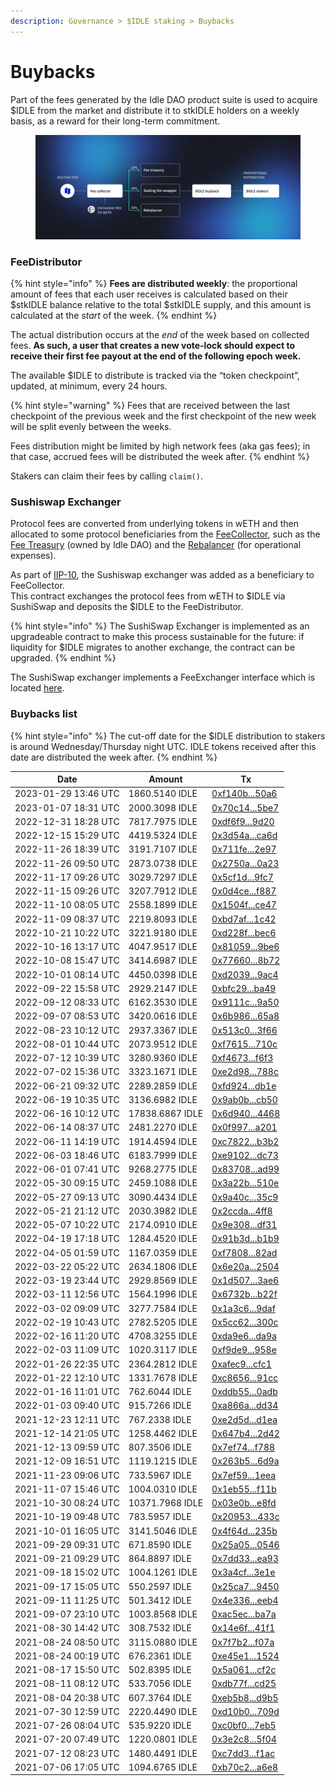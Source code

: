 ```yaml
---
description: Governance > $IDLE staking > Buybacks
---
```


# Buybacks

Part of the fees generated by the Idle DAO product suite is used to acquire $IDLE from the market and distribute it to stkIDLE holders on a weekly basis, as a reward for their long-term commitment.

<figure><img src="../../.gitbook/assets/image (18).png" alt=""><figcaption></figcaption></figure>

### FeeDistributor&#x20;

{% hint style="info" %}
**Fees are distributed weekly**: the proportional amount of fees that each user receives is calculated based on their $stkIDLE balance relative to the total $stkIDLE supply, and this amount is calculated at the _start_ of the week.&#x20;
{% endhint %}

The actual distribution occurs at the _end_ of the week based on collected fees. **As such, a user that creates a new vote-lock should expect to receive their first fee payout at the end of the following epoch week.**

The available $IDLE to distribute is tracked via the “token checkpoint”, updated, at minimum, every 24 hours.&#x20;

{% hint style="warning" %}
Fees that are received between the last checkpoint of the previous week and the first checkpoint of the new week will be split evenly between the weeks.&#x20;

Fees distribution might be limited by high network fees (aka gas fees); in that case, accrued fees will be distributed the week after.
{% endhint %}

Stakers can claim their fees by calling `claim()`.

### Sushiswap Exchanger

Protocol fees are converted from underlying tokens in wETH and then allocated to some protocol beneficiaries from the [FeeCollector](https://etherscan.io/address/0xbecc659bfc6edca552fa1a67451cc6b38a0108e4), such as the [Fee Treasury](https://etherscan.io/address/0x69a62c24f16d4914a48919613e8ee330641bcb94) (owned by Idle DAO) and the [Rebalancer](https://etherscan.io/address/0xb3c8e5534f0063545cbbb7ce86854bf42db8872b) (for operational expenses).&#x20;

As part of [IIP-10](https://gov.idle.finance/t/iip-10-single-token-staking/543), the Sushiswap exchanger was added as a beneficiary to FeeCollector. \
This contract exchanges the protocol fees from wETH to $IDLE via SushiSwap and deposits the $IDLE to the FeeDistributor.

{% hint style="info" %}
The SushiSwap Exchanger is implemented as an upgradeable contract to make this process sustainable for the future: if liquidity for $IDLE migrates to another exchange, the contract can be upgraded.
{% endhint %}

The SushiSwap exchanger implements a FeeExchanger interface which is located [here](https://github.com/Idle-Finance/idle-staking/blob/master/contracts/interface/IFeeExchanger.sol).

### Buybacks list

{% hint style="info" %}
The cut-off date for the $IDLE distribution to stakers is around Wednesday/Thursday night UTC. IDLE tokens received after this date are distributed the week after.&#x20;
{% endhint %}

| Date                 | Amount          | Tx                                                                                                           |
| -------------------- | --------------- | ------------------------------------------------------------------------------------------------------------ |
| 2023-01-29 13:46 UTC | 1860.5140 IDLE  | [0xf140b...50a6](https://etherscan.io/tx/0xf140bb1c67b042f8d052db0b511c1fdc6e372b0ad846e6959dccabb03ff950a6) |
| 2023-01-07 18:31 UTC | 2000.3098 IDLE  | [0x70c14...5be7](https://etherscan.io/tx/0x70c146ae311318fec9236165cbfcb1b98ae15d3dd95d7cf4f0fde50f774d5be7) |
| 2022-12-31 18:28 UTC | 7817.7975 IDLE  | [0xdf6f9...9d20](https://etherscan.io/tx/0xdf6f91607ac61b7b946efb150b551a8cf4688e8418e34e72723bdde757969d20) |
| 2022-12-15 15:29 UTC | 4419.5324 IDLE  | [0x3d54a...ca6d](https://etherscan.io/tx/0x3d54a7ebabaf1c4ec46cbc9779b1be102e138183a2cad7f11e5a5e3f75f0ca6d) |
| 2022-11-26 18:39 UTC | 3191.7107 IDLE  | [0x711fe...2e97](https://etherscan.io/tx/0x711fe258c5d2b6041fddf4993dc771e889c53fb0f2c2aa773592c756cd892e97) |
| 2022-11-26 09:50 UTC | 2873.0738 IDLE  | [0x2750a...0a23](https://etherscan.io/tx/0x2750ac0f2b9fb1a91023b86e666993448f6af1f0942caa769562f2ab7daa0a23) |
| 2022-11-17 09:26 UTC | 3029.7297 IDLE  | [0x5cf1d...9fc7](https://etherscan.io/tx/0x5cf1d5bf165b810c6e380fb0ada76006ba33908acda1075e9c06d8e396ba9fc7) |
| 2022-11-15 09:26 UTC | 3207.7912 IDLE  | [0x0d4ce...f887](https://etherscan.io/tx/0x0d4ceddd13c729dc56eed0c1c358cd5ca0cced1d8d2a5117c5b396c9e9b0f887) |
| 2022-11-10 08:05 UTC | 2558.1899 IDLE  | [0x1504f...ce47](https://etherscan.io/tx/0x1504fcbc97a29242d28bfe8f0de741eddd4a117b994fa5ed676767fc50f8ce47) |
| 2022-11-09 08:37 UTC | 2219.8093 IDLE  | [0xbd7af...1c42](https://etherscan.io/tx/0xbd7af786f4ab6d3bad6b14645ae1d82c6b74f724ea5a4743e7f0232e0c511c42) |
| 2022-10-21 10:22 UTC | 3221.9180 IDLE  | [0xd228f...bec6](https://etherscan.io/tx/0xd228fa48e5a42b97f31b152c1d0266ab1d71bab3ad62efcd471222059a00bec6) |
| 2022-10-16 13:17 UTC | 4047.9517 IDLE  | [0x81059...9be6](https://etherscan.io/tx/0x81059dc04b8e7c27b00f0f9361380feafd87557a67292f9576c7a4a87e639be6) |
| 2022-10-08 15:47 UTC | 3414.6987 IDLE  | [0x77660...8b72](https://etherscan.io/tx/0x776603be7609089dbcaa22a12d2f99dd7625473d60b8cc6323f5b94aef598b72) |
| 2022-10-01 08:14 UTC | 4450.0398 IDLE  | [0xd2039...9ac4](https://etherscan.io/tx/0xd2039d0b7b048006140bcdd296799a95ccd7570a569c75b90266db34cc9c9ac4) |
| 2022-09-22 15:58 UTC | 2929.2147 IDLE  | [0xbfc29...ba49](https://etherscan.io/tx/0xbfc29d6fe4cf24eedd54a5c6bce1941dc6f5dfbbe8bb614230488b52e953ba49) |
| 2022-09-12 08:33 UTC | 6162.3530 IDLE  | [0x9111c...9a50](https://etherscan.io/tx/0x9111c3ce48a9addd2ad5d188c05b608849fcd671c68400e0b8e0d882c78f9a50) |
| 2022-09-07 08:53 UTC | 3420.0616 IDLE  | [0x6b986...65a8](https://etherscan.io/tx/0x6b986fb71b35c78dfda49fdba9bbf045a7ee750d64823ec3cf80a2fb7c1d65a8) |
| 2022-08-23 10:12 UTC | 2937.3367 IDLE  | [0x513c0...3f66](https://etherscan.io/tx/0x513c0905c659cd31ebb977d073193005dd209cb73387bc9c5c072b8c609c3f66) |
| 2022-08-01 10:44 UTC | 2073.9512 IDLE  | [0xf7615...710c](https://etherscan.io/tx/0xf76154361c83a0c299aebbdd21708e53af4f33f2a3e483f6c7df35e991e3710c) |
| 2022-07-12 10:39 UTC | 3280.9360 IDLE  | [0xf4673...f6f3](https://etherscan.io/tx/0xf4673fdfba6282b24ccd75243316655420dfd8b6b29c5f1ce4ce29db8b53f6f3) |
| 2022-07-02 15:36 UTC | 3323.1671 IDLE  | [0xe2d98...788c](https://etherscan.io/tx/0xe2d9842c2f72c0fb8dfc121a010a00c00563fc92566d0c46d094ab336ffb788c) |
| 2022-06-21 09:32 UTC | 2289.2859 IDLE  | [0xfd924...db1e](https://etherscan.io/tx/0xfd9248ea2df8ef1511ae568851ef6fd4f90f83d950e160776144015c507bdb1e) |
| 2022-06-19 10:35 UTC | 3136.6982 IDLE  | [0x9ab0b...cb50](https://etherscan.io/tx/0x9ab0b6e1f11d510d49e9ef311a1e93b9b6062fbe7ac3c85213025fa0b90dcb50) |
| 2022-06-16 10:12 UTC | 17838.6867 IDLE | [0x6d940...4468](https://etherscan.io/tx/0x6d940267d858e61b623141a7544d2e8805f8b7addc4c51872274828194904468) |
| 2022-06-14 08:37 UTC | 2481.2270 IDLE  | [0x0f997...a201](https://etherscan.io/tx/0x0f997eff64d83de3baa28ad9492613d3b3228ed7d9c6caee61f03c437edda201) |
| 2022-06-11 14:19 UTC | 1914.4594 IDLE  | [0xc7822...b3b2](https://etherscan.io/tx/0xc782206593e6620ef0d0924a424af359dfce654da5cf11c60810a4d717c3b3b2) |
| 2022-06-03 18:46 UTC | 6183.7999 IDLE  | [0xe9102...dc73](https://etherscan.io/tx/0xe91026f26ff5cf67e2bbddbc8909b5ede08548b040a729f223981926b3f2dc73) |
| 2022-06-01 07:41 UTC | 9268.2775 IDLE  | [0x83708...ad99](https://etherscan.io/tx/0x83708dda791950ada363918bd4e8765afe4ca82ce35daf8f716973eaf1afad99) |
| 2022-05-30 09:15 UTC | 2459.1088 IDLE  | [0x3a22b...510e](https://etherscan.io/tx/0x3a22bc547c5026964638dd7af075c1fa21eb81b5e66ac68d10ea0339c0f6510e) |
| 2022-05-27 09:13 UTC | 3090.4434 IDLE  | [0x9a40c...35c9](https://etherscan.io/tx/0x9a40c1129afef49d458b01ffca00b6619143770a2d792d60424f42d0cfa835c9) |
| 2022-05-21 21:12 UTC | 2030.3982 IDLE  | [0x2ccda...4ff8](https://etherscan.io/tx/0x2ccda70066e6fe7f32000d8e77ff15e8edea6196fcb9d99a4780b858c2c94ff8) |
| 2022-05-07 10:22 UTC | 2174.0910 IDLE  | [0x9e308...df31](https://etherscan.io/tx/0x9e308dc8e1e9808bed1e6b074c41b892bcf5c46a93853796d6bacd7b5eeedf31) |
| 2022-04-19 17:18 UTC | 1284.4520 IDLE  | [0x91b3d...b1b9](https://etherscan.io/tx/0x91b3de225fcd79b6419e4704566336fe5cba316b0a5ca3518691130411c3b1b9) |
| 2022-04-05 01:59 UTC | 1167.0359 IDLE  | [0xf7808...82ad](https://etherscan.io/tx/0xf780860ca26dfe36aa9cef2e4ea43380df83b61db54381ec074219892c6282ad) |
| 2022-03-22 05:22 UTC | 2634.1806 IDLE  | [0x6e20a...2504](https://etherscan.io/tx/0x6e20ae69050d3083ad20b7c33f5f857d571d26e9b79c607756907a2255132504) |
| 2022-03-19 23:44 UTC | 2929.8569 IDLE  | [0x1d507...3ae6](https://etherscan.io/tx/0x1d507a4006cb79ec3e4e2af2f47f80b3527a60052bd01065e3c8962a7afd3ae6) |
| 2022-03-11 12:56 UTC | 1564.1996 IDLE  | [0x6732b...b22f](https://etherscan.io/tx/0x6732bd4dfb0a02f7fc540ad74cee6d179c4baf96443edb36fa20d40147e3b22f) |
| 2022-03-02 09:09 UTC | 3277.7584 IDLE  | [0x1a3c6...9daf](https://etherscan.io/tx/0x1a3c64390a0cf280c7d12bfd5a64b0d9d7ff7d2ad18ac06d93fd30bd72849daf) |
| 2022-02-19 10:43 UTC | 2782.5205 IDLE  | [0x5cc62...300c](https://etherscan.io/tx/0x5cc62246981dd4ba7c78ec32f968b239908c8295112959231930c8e1eb68300c) |
| 2022-02-16 11:20 UTC | 4708.3255 IDLE  | [0xda9e6...da9a](https://etherscan.io/tx/0xda9e6bf7c55192c4476df71bdc0fa9f00823baad9cdffbc8884ce21feee9da9a) |
| 2022-02-03 11:09 UTC | 1020.3117 IDLE  | [0xf9de9...958e](https://etherscan.io/tx/0xf9de979ba798cbb3a62a80b015f2e6595cd83bd0d20e4db3bda8a392f9c7958e) |
| 2022-01-26 22:35 UTC | 2364.2812 IDLE  | [0xafec9...cfc1](https://etherscan.io/tx/0xafec9137a12f73177ba3be292b8260b345c687a4ff0e7e811b1d520e13c7cfc1) |
| 2022-01-22 12:10 UTC | 1331.7678 IDLE  | [0xc8656...91cc](https://etherscan.io/tx/0xc8656fb2e07d5b4665195fcebe5be6d7a60ded1dbe191ca6e329bbca546a91cc) |
| 2022-01-16 11:01 UTC | 762.6044 IDLE   | [0xddb55...0adb](https://etherscan.io/tx/0xddb55ee14c36ef4c31465efb3a2096a17daf4106c556488a9e8c81540eb90adb) |
| 2022-01-03 09:40 UTC | 915.7266 IDLE   | [0xa866a...dd34](https://etherscan.io/tx/0xa866a3f4dc3dca754b9028db899cfda40d5a1f5f741511d4c7a3e85e31b9dd34) |
| 2021-12-23 12:11 UTC | 767.2338 IDLE   | [0xe2d5d...d1ea](https://etherscan.io/tx/0xe2d5d77040b172afd29ca97a5ebd86dd65f86c0727b753e96cde6101ab8cd1ea) |
| 2021-12-14 21:05 UTC | 1258.4462 IDLE  | [0x647b4...2d42](https://etherscan.io/tx/0x647b45a93a1dc692d5f61c5eac3e9ad4331fcfb9e429acefa87f5d77809e2d42) |
| 2021-12-13 09:59 UTC | 807.3506 IDLE   | [0x7ef74...f788](https://etherscan.io/tx/0x7ef74af5b4ff3ecf28efbb01d1cdaf6881528400e16071fe7c95b896fb58f788) |
| 2021-12-09 16:51 UTC | 1119.1215 IDLE  | [0x263b5...6d9a](https://etherscan.io/tx/0x263b5cb30136a3641aa10d49d3b8137f1c6a46b3ef3a1f49b5f9c610739a6d9a) |
| 2021-11-23 09:06 UTC | 733.5967 IDLE   | [0x7ef59...1eea](https://etherscan.io/tx/0x7ef5954674cd50639e93777328d52f8e8e15e8308b2d8aa4d62277d6f51a1eea) |
| 2021-11-07 15:46 UTC | 1004.0310 IDLE  | [0x1eb55...f11b](https://etherscan.io/tx/0x1eb5561ac3cc568b7f1c657dac9280be4273daca1410b8191bbe390fb74df11b) |
| 2021-10-30 08:24 UTC | 10371.7968 IDLE | [0x03e0b...e8fd](https://etherscan.io/tx/0x03e0b24e6896b1aacadc6cd2383b17cd95c9e01071a4a66c57231547a8f8e8fd) |
| 2021-10-19 09:48 UTC | 783.5957 IDLE   | [0x20953...433c](https://etherscan.io/tx/0x20953a2a6c174ea461bebcb31f6e2cf18fc803784c9cef6f5dcd956975ae433c) |
| 2021-10-01 16:05 UTC | 3141.5046 IDLE  | [0x4f64d...235b](https://etherscan.io/tx/0x4f64d51eb2f75cfa3c417dcece46987c8354f94faf131970bfe210a590b8235b) |
| 2021-09-29 09:31 UTC | 671.8590 IDLE   | [0x25a05...0546](https://etherscan.io/tx/0x25a058925d13648e38c99c466fc4e1f7196c1ee9bdd4bd3ef509eabb97d90546) |
| 2021-09-21 09:29 UTC | 864.8897 IDLE   | [0x7dd33...ea93](https://etherscan.io/tx/0x7dd336816e215cc60c62185dce4e1ddd5ab85135f607ff658e849cc56644ea93) |
| 2021-09-18 15:02 UTC | 1004.1261 IDLE  | [0x3a4cf...3e1e](https://etherscan.io/tx/0x3a4cff26914e6600b2320749953e14ece6f9b2ff50afee788e454a939be73e1e) |
| 2021-09-17 15:05 UTC | 550.2597 IDLE   | [0x25ca7...9450](https://etherscan.io/tx/0x25ca733b4a2c102acf6865eaca1f571d9e6f9a76eb06c5ce02a31849e72e9450) |
| 2021-09-11 11:25 UTC | 501.3412 IDLE   | [0x4e336...eeb4](https://etherscan.io/tx/0x4e336ca439adc1e4b241756eabc61d04e608431cb5ecdaeeec03d540d14aeeb4) |
| 2021-09-07 23:10 UTC | 1003.8568 IDLE  | [0xac5ec...ba7a](https://etherscan.io/tx/0xac5ec93c20b971ac144824c1866cfff6281b255cef2218cf83b10896bef6ba7a) |
| 2021-08-30 14:42 UTC | 308.7532 IDLE   | [0x14e6f...41f1](https://etherscan.io/tx/0x14e6f146f0bf84507def4131463a67d11f0371c742c4b2791f96d34167f941f1) |
| 2021-08-24 08:50 UTC | 3115.0880 IDLE  | [0x7f7b2...f07a](https://etherscan.io/tx/0x7f7b2e0e643b2fb11d2c0841fb0a1ea5a9bc456c4550a58fbb3eedaaab45f07a) |
| 2021-08-24 00:19 UTC | 676.2361 IDLE   | [0xe45e1...1524](https://etherscan.io/tx/0xe45e14c48e1638f15bf72566fa7eabdf0572d136f8a534b58ef93958db121524) |
| 2021-08-17 15:50 UTC | 502.8395 IDLE   | [0x5a061...cf2c](https://etherscan.io/tx/0x5a061ae56e124417ceaae8c2c2a2df92dbfcc5cfef2bea53e9f5f29ddf1dcf2c) |
| 2021-08-11 08:12 UTC | 533.7056 IDLE   | [0xdb77f...cd25](https://etherscan.io/tx/0xdb77fd20d911c82be7d285fa21891162121816618285b415f2b68c7b9082cd25) |
| 2021-08-04 20:38 UTC | 607.3764 IDLE   | [0xeb5b8...d9b5](https://etherscan.io/tx/0xeb5b832ccf1f99f6ef5725ca1d686a98c4f412b49cc35b065da522cce946d9b5) |
| 2021-07-30 12:59 UTC | 2220.4490 IDLE  | [0xd10b0...709d](https://etherscan.io/tx/0xd10b017853cc35c79e742a0cd29fa127da7e41861175d73daf650652461a709d) |
| 2021-07-26 08:04 UTC | 535.9220 IDLE   | [0xc0bf0...7eb5](https://etherscan.io/tx/0xc0bf09435d3b15103b5509cb389c102a96e0e031ec604a71153d3c6174b47eb5) |
| 2021-07-20 07:49 UTC | 1220.0801 IDLE  | [0x3e2c8...5f04](https://etherscan.io/tx/0x3e2c805a5b7955b6d17223c4ba62be3c1c190890f8a3945dc8445aff85b15f04) |
| 2021-07-12 08:23 UTC | 1480.4491 IDLE  | [0xc7dd3...f1ac](https://etherscan.io/tx/0xc7dd30a5c6e494a4b5d6b84b1565475df6574ca76ace709959f69e45b8c3f1ac) |
| 2021-07-06 17:05 UTC | 1094.6765 IDLE  | [0xb70c2...a6e8](https://etherscan.io/tx/0xb70c2b3d17fd9e77b1e316709df1e1c1675b3da984bf4998f3164fcdecc5a6e8) |
